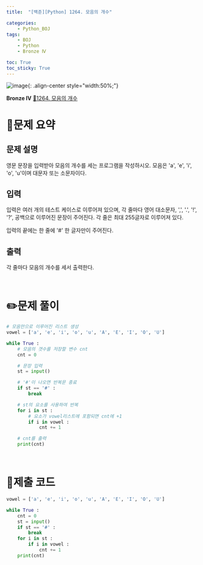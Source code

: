 ```yaml
---
title:  "[백준][Python] 1264. 모음의 개수" 

categories: 
    - Python_BOJ
tags: 
    - BOJ
    - Python
    - Bronze Ⅳ

toc: True
toc_sticky: True
---
```

![image](https://github.com/user-attachments/assets/32319fe8-99e9-4031-b5d1-9f1909b510dc){: .align-center style="width:50%;"}

**Bronze Ⅳ** 
[🔗1264. 모음의 개수]('https://www.acmicpc.net/problem/1264')

# 📝문제 요약
## 문제 설명
영문 문장을 입력받아 모음의 개수를 세는 프로그램을 작성하시오. 모음은 'a', 'e', 'i', 'o', 'u'이며 대문자 또는 소문자이다.

## 입력
입력은 여러 개의 테스트 케이스로 이루어져 있으며, 각 줄마다 영어 대소문자, ',', '.', '!', '?', 공백으로 이루어진 문장이 주어진다. 각 줄은 최대 255글자로 이루어져 있다.

입력의 끝에는 한 줄에 '#' 한 글자만이 주어진다.


## 출력
각 줄마다 모음의 개수를 세서 출력한다.


<br>

# ✏️문제 풀이
```python
# 모음만으로 이루어진 리스트 생성
vowel = ['a', 'e', 'i', 'o', 'u', 'A', 'E', 'I', 'O', 'U']

while True :
    # 모음의 갯수를 저장할 변수 cnt
    cnt = 0

    # 문장 입력
    st = input()

    # '#'이 나오면 반복문 종료
    if st == '#' :
        break

    # st의 요소를 사용하여 반복
    for i in st :
        # 요소가 vowel리스트에 포함되면 cnt에 +1
        if i in vowel :
            cnt += 1

    # cnt를 출력
    print(cnt)
```

<br>

# 💯제출 코드
```python
vowel = ['a', 'e', 'i', 'o', 'u', 'A', 'E', 'I', 'O', 'U']

while True :
    cnt = 0
    st = input()
    if st == '#' :
        break
    for i in st :
        if i in vowel :
            cnt += 1
    print(cnt)
```